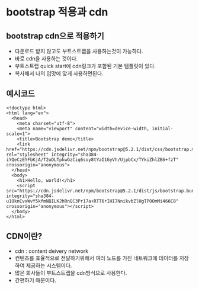 # bootstrap 적용과 cdn

## bootstrap cdn으로 적용하기
* 다운로드 받지 않고도 부트스트랩을 사용하는것이 가능하다.
* 바로 cdn을 사용하는 것이다.
* 부트스트랩 quick start에 cdn링크가 포함된 기본 템플릿이 있다.
* 복사해서 나의 입맛에 맞게 사용하면된다.

## 예시코드
```
<!doctype html>
<html lang="en">
  <head>
    <meta charset="utf-8">
    <meta name="viewport" content="width=device-width, initial-scale=1">
    <title>Bootstrap demo</title>
    <link href="https://cdn.jsdelivr.net/npm/bootstrap@5.2.1/dist/css/bootstrap.min.css" rel="stylesheet" integrity="sha384-iYQeCzEYFbKjA/T2uDLTpkwGzCiq6soy8tYaI1GyVh/UjpbCx/TYkiZhlZB6+fzT" crossorigin="anonymous">
  </head>
  <body>
    <h1>Hello, world!</h1>
    <script src="https://cdn.jsdelivr.net/npm/bootstrap@5.2.1/dist/js/bootstrap.bundle.min.js" integrity="sha384-u1OknCvxWvY5kfmNBILK2hRnQC3Pr17a+RTT6rIHI7NnikvbZlHgTPOOmMi466C8" crossorigin="anonymous"></script>
  </body>
</html>
```

## CDN이란?
* cdn : content deivery network 
* 컨텐츠를 효율적으로 전달하기위해서 여러 노드를 가진 네트워크에 데이터를 저장하여 제공하는 시스템이다.
* 많은 회사들이 부트스트랩을 cdn방식으로 사용한다.
* 간편하기 때문이다.
